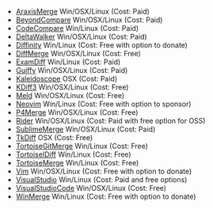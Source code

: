  * [AraxisMerge](/docs/diff-tool.md#araxismerge) Win/OSX/Linux (Cost: Paid)
 * [BeyondCompare](/docs/diff-tool.md#beyondcompare) Win/OSX/Linux (Cost: Paid)
 * [CodeCompare](/docs/diff-tool.md#codecompare) Win/Linux (Cost: Paid)
 * [DeltaWalker](/docs/diff-tool.md#deltawalker) Win/OSX/Linux (Cost: Paid)
 * [Diffinity](/docs/diff-tool.md#diffinity) Win/Linux (Cost: Free with option to donate)
 * [DiffMerge](/docs/diff-tool.md#diffmerge) Win/OSX/Linux (Cost: Free)
 * [ExamDiff](/docs/diff-tool.md#examdiff) Win/Linux (Cost: Paid)
 * [Guiffy](/docs/diff-tool.md#guiffy) Win/OSX/Linux (Cost: Paid)
 * [Kaleidoscope](/docs/diff-tool.md#kaleidoscope) OSX (Cost: Paid)
 * [KDiff3](/docs/diff-tool.md#kdiff3) Win/OSX/Linux (Cost: Free)
 * [Meld](/docs/diff-tool.md#meld) Win/OSX/Linux (Cost: Free)
 * [Neovim](/docs/diff-tool.md#neovim) Win/Linux (Cost: Free with option to sponsor)
 * [P4Merge](/docs/diff-tool.md#p4merge) Win/OSX/Linux (Cost: Free)
 * [Rider](/docs/diff-tool.md#rider) Win/OSX/Linux (Cost: Paid with free option for OSS)
 * [SublimeMerge](/docs/diff-tool.md#sublimemerge) Win/OSX/Linux (Cost: Paid)
 * [TkDiff](/docs/diff-tool.md#tkdiff) OSX (Cost: Free)
 * [TortoiseGitMerge](/docs/diff-tool.md#tortoisegitmerge) Win/Linux (Cost: Free)
 * [TortoiseIDiff](/docs/diff-tool.md#tortoiseidiff) Win/Linux (Cost: Free)
 * [TortoiseMerge](/docs/diff-tool.md#tortoisemerge) Win/Linux (Cost: Free)
 * [Vim](/docs/diff-tool.md#vim) Win/OSX/Linux (Cost: Free with option to donate)
 * [VisualStudio](/docs/diff-tool.md#visualstudio) Win/Linux (Cost: Paid and free options)
 * [VisualStudioCode](/docs/diff-tool.md#visualstudiocode) Win/OSX/Linux (Cost: Free)
 * [WinMerge](/docs/diff-tool.md#winmerge) Win/Linux (Cost: Free with option to donate)
